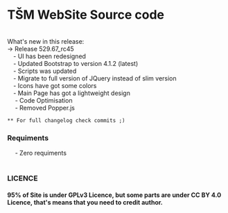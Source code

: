 # TŠM WebSite Source code

<br/>
<center>

</center>
What's new in this release: <br />
    -> Release 529.67_rc45<br />
        &emsp;- UI has been redesigned<br />
        &emsp;- Updated Bootstrap to version 4.1.2 (latest)<br />
        &emsp;- Scripts was updated<br />
        &emsp;- Migrate to full version of JQuery instead of slim version<br />
        &emsp;- Icons have got some colors<br />
        &emsp;- Main Page has got a lightweight design<br />
        &emsp; - Code Optimisation<br />
        &emsp; - Removed Popper.js<br />

    ** For full changelog check commits ;)

<h3>Requiments</h3>
   &emsp; - Zero requiments
<br /><br />

<h3>LICENCE</h3>
<h4>
95% of Site is under GPLv3 Licence, but some parts are under CC BY 4.0 Licence, that's means that you need to credit author.
</h4>

